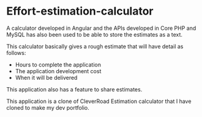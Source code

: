 # Effort-estimation-calculator

A calculator developed in Angular and the APIs developed in Core PHP and MySQL has also been used to be able to store the estimates as a text.

This calculator basically gives a rough estimate that will have detail as follows:
- Hours to complete the application
- The application development cost
- When it will be delivered

This application also has a feature to share estimates.

This application is a clone of CleverRoad Estimation calculator that I have cloned to make my dev portfolio.
